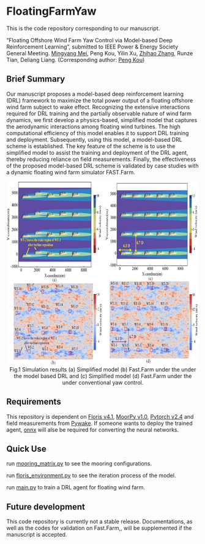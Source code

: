 # FloatingFarmYaw
This is the code repository corresponding to our manuscript. 

“Floating Offshore Wind Farm Yaw Control via Model-based Deep Reinforcement Learning”, submitted to IEEE Power & Energy Society General Meeting. [Mingyang Mei](https://scholar.google.com/citations?user=jpXmO2UAAAAJ&hl=zh-CN), Peng Kou, Yilin Xu, [Zhihao Zhang](https://scholar.google.com/citations?hl=zh-CN&user=Qfr4gA4AAAAJ), Runze Tian, Deliang Liang. (Corresponding author: [Peng Kou](https://gr.xjtu.edu.cn/en/web/koupeng))

## Brief Summary
 Our manuscript proposes a model-based deep reinforcement learning (DRL) framework to maximize the total power output of a floating offshore wind farm subject to wake effect. Recognizing the extensive interactions required for DRL training and the partially observable nature of wind farm dynamics, we first develop a physics-based, simplified model that captures the aerodynamic interactions among floating wind turbines. The high computational efficiency of this model enables it to support DRL training and deployment.
 Subsequently, using this model, a model-based DRL scheme is established. The key feature of the scheme is to use the simplified model to assist the training and deployment of the DRL agent, thereby reducing reliance on field measurements. Finally, the effectiveness of the proposed model-based DRL scheme is validated by case studies with a dynamic floating wind farm simulator FAST.Farm.

<div align=center>
     <img src="Results/Wind Farm.png" height="480"/> 
</div>
<div align=center>
      Fig.1 Simulation results (a) Simplified model (b) Fast.Farm under the under the model based DRL 
      and (c) Simplified model (d) Fast.Farm under the under conventional yaw control.
</div>

## Requirements
This repository is dependent on [Floris v4.1](https://github.com/NREL/floris), [MoorPy v1.0](https://github.com/NREL/MoorPy), [Pytorch v2.4](https://pytorch.org/) and field measurements from [Pywake](https://github.com/DTUWindEnergy/PyWake). If someone wants to deploy the trained agent, [onnx](https://onnx.ai/) will alse be required for converting the neural networks.

## Quick Use
run [mooring_matrix.py](./Training/mooring_matrix.py) to see the mooring configurations.

run [floris_environment.py](./Training/floris_environment.py) to see the iteration process of the model.

run [main.py](./Training/main.py) to train a DRL agent for floating wind farm. 

## Future development
This code repository is currently not a stable release. Documentations, as well as the codes for validation on Fast.Farm,, will be supplemented if the manuscript is accepted.

